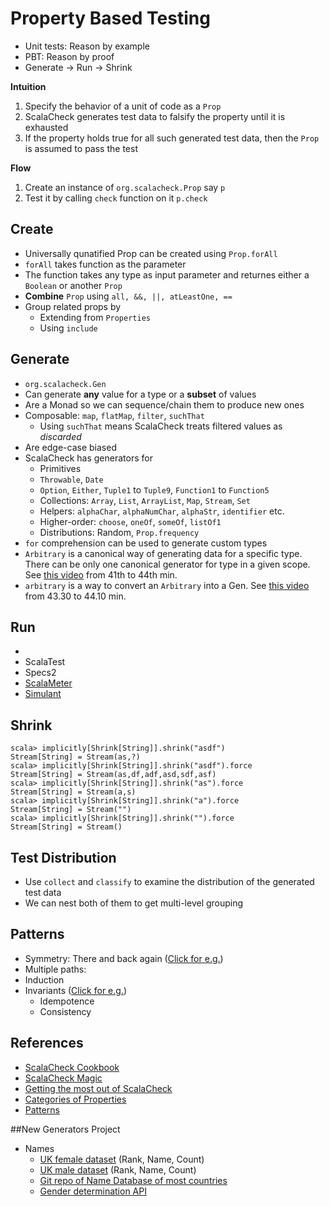 # Property Based Testing
- Unit tests: Reason by example
- PBT: Reason by proof
- Generate -> Run -> Shrink

**Intuition**

1. Specify the behavior of a unit of code as a `Prop`
2. ScalaCheck generates test data to falsify the property until it is exhausted
3. If the property holds true for all such generated test data, then the `Prop` is assumed to pass the test

**Flow**

1. Create an instance of `org.scalacheck.Prop` say `p`
2. Test it by calling `check` function on it `p.check`

## Create
- Universally qunatified Prop can be created using `Prop.forAll`
- `forAll` takes function as the parameter
- The function takes any type as input parameter and returnes either a `Boolean` or another `Prop`
- **Combine** `Prop` using `all, &&, ||, atLeastOne, ==`
- Group related props by
  - Extending from `Properties`
  - Using `include`

## Generate
- `org.scalacheck.Gen`
- Can generate **any** value for a type or a **subset** of values
- Are a Monad so we can sequence/chain them to produce new ones
- Composable: `map`, `flatMap`, `filter`, `suchThat`
  - Using `suchThat` means ScalaCheck treats filtered values as *discarded*
- Are edge-case biased
- ScalaCheck has generators for
  - Primitives
  - `Throwable`, `Date`
  - `Option`, `Either`, `Tuple1` to `Tuple9`, `Function1` to `Function5`
  - Collections: `Array`, `List`, `ArrayList`, `Map`, `Stream`, `Set`
  - Helpers: `alphaChar`, `alphaNumChar`, `alphaStr`, `identifier` etc.
  - Higher-order: `choose`, `oneOf`, `someOf`, `listOf1`
  - Distributions: Random, `Prop.frequency`
- `for` comprehension can be used to generate custom types
- `Arbitrary` is a canonical way of generating data for a specific type. There can be only one canonical generator for type in a given scope. See [this video](https://www.infoq.com/presentations/scalacheck-magic) from 41th to 44th min.
- `arbitrary` is a way to convert an `Arbitrary` into a Gen. See [this video](https://www.infoq.com/presentations/scalacheck-magic) from 43.30 to 44.10 min.

## Run
- 
- ScalaTest
- Specs2
- [ScalaMeter](https://scalameter.github.io/)
- [Simulant](https://github.com/Datomic/simulant/wiki)

## Shrink

```
scala> implicitly[Shrink[String]].shrink("asdf")
Stream[String] = Stream(as,?)
scala> implicitly[Shrink[String]].shrink("asdf").force
Stream[String] = Stream(as,df,adf,asd,sdf,asf)
scala> implicitly[Shrink[String]].shrink("as").force
Stream[String] = Stream(a,s) 
scala> implicitly[Shrink[String]].shrink("a").force
Stream[String] = Stream("") 
scala> implicitly[Shrink[String]].shrink("").force
Stream[String] = Stream()  
```

## Test Distribution
- Use `collect` and `classify` to examine the distribution of the generated test data
- We can nest both of them to get multi-level grouping

## Patterns
- Symmetry: There and back again ([Click for e.g.](http://blog.charleso.org/property-testing-preso/#71))
- Multiple paths:
- Induction
- Invariants ([Click for e.g.](http://blog.charleso.org/property-testing-preso/#73))
  - Idempotence
  - Consistency

## References
- [ScalaCheck Cookbook](https://github.com/oscarrenalias/scalacheck-cookbook/blob/master/markdown/TOC.md)
- [ScalaCheck Magic](https://www.infoq.com/presentations/scalacheck-magic)
- [Getting the most out of ScalaCheck](https://engineering.sharethrough.com/blog/2016/07/29/a-retrospective-on-scalacheck/)
- [Categories of Properties](https://fsharpforfunandprofit.com/posts/property-based-testing-2/)
- [Patterns](http://blog.charleso.org/property-testing-preso/#1)

##New Generators Project

- Names
  - [UK female dataset](https://www.ons.gov.uk/peoplepopulationandcommunity/birthsdeathsandmarriages/livebirths/datasets/babynamesenglandandwalesbabynamesstatisticsgirls) (Rank, Name, Count)
  - [UK male dataset](https://www.ons.gov.uk/peoplepopulationandcommunity/birthsdeathsandmarriages/livebirths/datasets/babynamesenglandandwalesbabynamesstatisticsboys) (Rank, Name, Count)
  - [Git repo of Name Database of most countries](https://github.com/enorvelle/NameDatabases)
  - [Gender determination API](https://gender-api.com/en/)